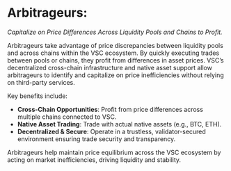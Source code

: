 # Arbitrageurs: 

*Capitalize on Price Differences Across Liquidity Pools and Chains to Profit.*

Arbitrageurs take advantage of price discrepancies between liquidity pools and across chains within the VSC ecosystem. By quickly executing trades between pools or chains, they profit from differences in asset prices. VSC’s decentralized cross-chain infrastructure and native asset support allow arbitrageurs to identify and capitalize on price inefficiencies without relying on third-party services.

Key benefits include:

- **Cross-Chain Opportunities**: Profit from price differences across multiple chains connected to VSC.
- **Native Asset Trading**: Trade with actual native assets (e.g., BTC, ETH).
- **Decentralized & Secure**: Operate in a trustless, validator-secured environment ensuring trade security and transparency.

Arbitrageurs help maintain price equilibrium across the VSC ecosystem by acting on market inefficiencies, driving liquidity and stability.
